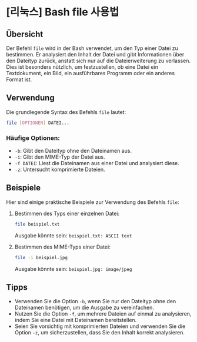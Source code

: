 # [리눅스] Bash file 사용법

## Übersicht
Der Befehl `file` wird in der Bash verwendet, um den Typ einer Datei zu bestimmen. Er analysiert den Inhalt der Datei und gibt Informationen über den Dateityp zurück, anstatt sich nur auf die Dateierweiterung zu verlassen. Dies ist besonders nützlich, um festzustellen, ob eine Datei ein Textdokument, ein Bild, ein ausführbares Programm oder ein anderes Format ist.

## Verwendung
Die grundlegende Syntax des Befehls `file` lautet:

```bash
file [OPTIONEN] DATEI...
```

### Häufige Optionen:
- `-b`: Gibt den Dateityp ohne den Dateinamen aus.
- `-i`: Gibt den MIME-Typ der Datei aus.
- `-f DATEI`: Liest die Dateinamen aus einer Datei und analysiert diese.
- `-z`: Untersucht komprimierte Dateien.

## Beispiele
Hier sind einige praktische Beispiele zur Verwendung des Befehls `file`:

1. Bestimmen des Typs einer einzelnen Datei:
   ```bash
   file beispiel.txt
   ```
   Ausgabe könnte sein: `beispiel.txt: ASCII text`

2. Bestimmen des MIME-Typs einer Datei:
   ```bash
   file -i beispiel.jpg
   ```
   Ausgabe könnte sein: `beispiel.jpg: image/jpeg`

## Tipps
- Verwenden Sie die Option `-b`, wenn Sie nur den Dateityp ohne den Dateinamen benötigen, um die Ausgabe zu vereinfachen.
- Nutzen Sie die Option `-f`, um mehrere Dateien auf einmal zu analysieren, indem Sie eine Datei mit Dateinamen bereitstellen.
- Seien Sie vorsichtig mit komprimierten Dateien und verwenden Sie die Option `-z`, um sicherzustellen, dass Sie den Inhalt korrekt analysieren.